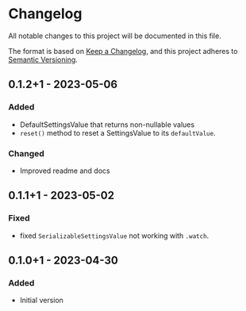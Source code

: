 # Changelog

All notable changes to this project will be documented in this file.

The format is based on [Keep a Changelog](https://keepachangelog.com/en/1.0.0/),
and this project adheres to [Semantic Versioning](https://semver.org/spec/v2.0.0.html).

## 0.1.2+1 - 2023-05-06

### Added

- DefaultSettingsValue that returns non-nullable values
- `reset()` method to reset a SettingsValue to its `defaultValue`.

### Changed

- Improved readme and docs

## 0.1.1+1 - 2023-05-02

### Fixed

- fixed `SerializableSettingsValue` not working with `.watch`.

## 0.1.0+1 - 2023-04-30

### Added

- Initial version
